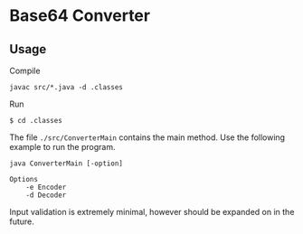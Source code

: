 # Base64 Converter

## Usage

Compile

```shell
javac src/*.java -d .classes
```

Run

```shell
$ cd .classes
```

The file `./src/ConverterMain` contains the main method. Use the following example to run the program.

```
java ConverterMain [-option]

Options
    -e Encoder
    -d Decoder
```
Input validation is extremely minimal, however should be expanded on in the future.